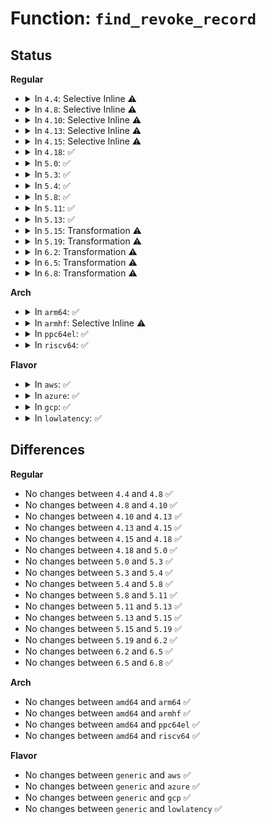 # Function: <code>find_revoke_record</code>

## Status
<b>Regular</b>
<ul>
<li>
<details>
<summary>In <code>4.4</code>: Selective Inline ⚠️</summary>

```c
struct jbd2_revoke_record_s *find_revoke_record(journal_t *journal, long long unsigned int blocknr);
```

**Collision:** Unique Static

**Inline:** Selective

**Transformation:** False

**Instances:**

```
In fs/jbd2/revoke.c (ffffffff812ed570)
Location: fs/jbd2/revoke.c:163
Inline: True
Direct callers:
  - fs/jbd2/revoke.c:jbd2_journal_cancel_revoke
  - fs/jbd2/revoke.c:jbd2_journal_set_revoke
  - fs/jbd2/revoke.c:jbd2_journal_test_revoke
```
**Symbols:**

```
ffffffff812ed570-ffffffff812ed5fa: find_revoke_record (STB_LOCAL)
```
</details>
</li>
<li>
<details>
<summary>In <code>4.8</code>: Selective Inline ⚠️</summary>

```c
struct jbd2_revoke_record_s *find_revoke_record(journal_t *journal, long long unsigned int blocknr);
```

**Collision:** Unique Static

**Inline:** Selective

**Transformation:** False

**Instances:**

```
In fs/jbd2/revoke.c (ffffffff8131afc0)
Location: fs/jbd2/revoke.c:163
Inline: True
Direct callers:
  - fs/jbd2/revoke.c:jbd2_journal_test_revoke
  - fs/jbd2/revoke.c:jbd2_journal_set_revoke
  - fs/jbd2/revoke.c:jbd2_journal_cancel_revoke
```
**Symbols:**

```
ffffffff8131afc0-ffffffff8131b04d: find_revoke_record (STB_LOCAL)
```
</details>
</li>
<li>
<details>
<summary>In <code>4.10</code>: Selective Inline ⚠️</summary>

```c
struct jbd2_revoke_record_s *find_revoke_record(journal_t *journal, long long unsigned int blocknr);
```

**Collision:** Unique Static

**Inline:** Selective

**Transformation:** False

**Instances:**

```
In fs/jbd2/revoke.c (ffffffff81330fa0)
Location: fs/jbd2/revoke.c:163
Inline: True
Direct callers:
  - fs/jbd2/revoke.c:jbd2_journal_test_revoke
  - fs/jbd2/revoke.c:jbd2_journal_set_revoke
  - fs/jbd2/revoke.c:jbd2_journal_cancel_revoke
```
**Symbols:**

```
ffffffff81330fa0-ffffffff8133102d: find_revoke_record (STB_LOCAL)
```
</details>
</li>
<li>
<details>
<summary>In <code>4.13</code>: Selective Inline ⚠️</summary>

```c
struct jbd2_revoke_record_s *find_revoke_record(journal_t *journal, long long unsigned int blocknr);
```

**Collision:** Unique Static

**Inline:** Selective

**Transformation:** False

**Instances:**

```
In fs/jbd2/revoke.c (ffffffff81345f00)
Location: fs/jbd2/revoke.c:163
Inline: True
Direct callers:
  - fs/jbd2/revoke.c:jbd2_journal_test_revoke
  - fs/jbd2/revoke.c:jbd2_journal_set_revoke
  - fs/jbd2/revoke.c:jbd2_journal_cancel_revoke
```
**Symbols:**

```
ffffffff81345f00-ffffffff81345f93: find_revoke_record (STB_LOCAL)
```
</details>
</li>
<li>
<details>
<summary>In <code>4.15</code>: Selective Inline ⚠️</summary>

```c
struct jbd2_revoke_record_s *find_revoke_record(journal_t *journal, long long unsigned int blocknr);
```

**Collision:** Unique Static

**Inline:** Selective

**Transformation:** False

**Instances:**

```
In fs/jbd2/revoke.c (ffffffff8136a590)
Location: fs/jbd2/revoke.c:163
Inline: True
Direct callers:
  - fs/jbd2/revoke.c:jbd2_journal_test_revoke
  - fs/jbd2/revoke.c:jbd2_journal_set_revoke
  - fs/jbd2/revoke.c:jbd2_journal_cancel_revoke
```
**Symbols:**

```
ffffffff8136a590-ffffffff8136a623: find_revoke_record (STB_LOCAL)
```
</details>
</li>
<li>
<details>
<summary>In <code>4.18</code>: ✅</summary>

```c
struct jbd2_revoke_record_s *find_revoke_record(journal_t *journal, long long unsigned int blocknr);
```

**Collision:** Unique Static

**Inline:** No

**Transformation:** False

**Instances:**

```
In fs/jbd2/revoke.c (ffffffff81398dc0)
Location: fs/jbd2/revoke.c:160
Inline: False
Direct callers:
  - fs/jbd2/revoke.c:jbd2_journal_test_revoke
  - fs/jbd2/revoke.c:jbd2_journal_set_revoke
  - fs/jbd2/revoke.c:jbd2_journal_cancel_revoke
```
**Symbols:**

```
ffffffff81398dc0-ffffffff81398e53: find_revoke_record (STB_LOCAL)
```
</details>
</li>
<li>
<details>
<summary>In <code>5.0</code>: ✅</summary>

```c
struct jbd2_revoke_record_s *find_revoke_record(journal_t *journal, long long unsigned int blocknr);
```

**Collision:** Unique Static

**Inline:** No

**Transformation:** False

**Instances:**

```
In fs/jbd2/revoke.c (ffffffff813b1b30)
Location: fs/jbd2/revoke.c:160
Inline: False
Direct callers:
  - fs/jbd2/revoke.c:jbd2_journal_test_revoke
  - fs/jbd2/revoke.c:jbd2_journal_set_revoke
  - fs/jbd2/revoke.c:jbd2_journal_cancel_revoke
```
**Symbols:**

```
ffffffff813b1b30-ffffffff813b1bc3: find_revoke_record (STB_LOCAL)
```
</details>
</li>
<li>
<details>
<summary>In <code>5.3</code>: ✅</summary>

```c
struct jbd2_revoke_record_s *find_revoke_record(journal_t *journal, long long unsigned int blocknr);
```

**Collision:** Unique Static

**Inline:** No

**Transformation:** False

**Instances:**

```
In fs/jbd2/revoke.c (ffffffff813dc170)
Location: fs/jbd2/revoke.c:160
Inline: False
Direct callers:
  - fs/jbd2/revoke.c:jbd2_journal_test_revoke
  - fs/jbd2/revoke.c:jbd2_journal_set_revoke
  - fs/jbd2/revoke.c:jbd2_journal_cancel_revoke
```
**Symbols:**

```
ffffffff813dc170-ffffffff813dc1fe: find_revoke_record (STB_LOCAL)
```
</details>
</li>
<li>
<details>
<summary>In <code>5.4</code>: ✅</summary>

```c
struct jbd2_revoke_record_s *find_revoke_record(journal_t *journal, long long unsigned int blocknr);
```

**Collision:** Unique Static

**Inline:** No

**Transformation:** False

**Instances:**

```
In fs/jbd2/revoke.c (ffffffff813f61c0)
Location: fs/jbd2/revoke.c:160
Inline: False
Direct callers:
  - fs/jbd2/revoke.c:jbd2_journal_test_revoke
  - fs/jbd2/revoke.c:jbd2_journal_set_revoke
  - fs/jbd2/revoke.c:jbd2_journal_cancel_revoke
```
**Symbols:**

```
ffffffff813f61c0-ffffffff813f624e: find_revoke_record (STB_LOCAL)
```
</details>
</li>
<li>
<details>
<summary>In <code>5.8</code>: ✅</summary>

```c
struct jbd2_revoke_record_s *find_revoke_record(journal_t *journal, long long unsigned int blocknr);
```

**Collision:** Unique Static

**Inline:** No

**Transformation:** False

**Instances:**

```
In fs/jbd2/revoke.c (ffffffff81443700)
Location: fs/jbd2/revoke.c:160
Inline: False
Direct callers:
  - fs/jbd2/revoke.c:jbd2_journal_test_revoke
  - fs/jbd2/revoke.c:jbd2_journal_set_revoke
  - fs/jbd2/revoke.c:jbd2_journal_cancel_revoke
```
**Symbols:**

```
ffffffff81443700-ffffffff8144378e: find_revoke_record (STB_LOCAL)
```
</details>
</li>
<li>
<details>
<summary>In <code>5.11</code>: ✅</summary>

```c
struct jbd2_revoke_record_s *find_revoke_record(journal_t *journal, long long unsigned int blocknr);
```

**Collision:** Unique Static

**Inline:** No

**Transformation:** False

**Instances:**

```
In fs/jbd2/revoke.c (ffffffff8145f7e0)
Location: fs/jbd2/revoke.c:160
Inline: False
Direct callers:
  - fs/jbd2/revoke.c:jbd2_journal_test_revoke
  - fs/jbd2/revoke.c:jbd2_journal_set_revoke
  - fs/jbd2/revoke.c:jbd2_journal_cancel_revoke
```
**Symbols:**

```
ffffffff8145f7e0-ffffffff8145f86e: find_revoke_record (STB_LOCAL)
```
</details>
</li>
<li>
<details>
<summary>In <code>5.13</code>: ✅</summary>

```c
struct jbd2_revoke_record_s *find_revoke_record(journal_t *journal, long long unsigned int blocknr);
```

**Collision:** Unique Static

**Inline:** No

**Transformation:** False

**Instances:**

```
In fs/jbd2/revoke.c (ffffffff81464ed0)
Location: fs/jbd2/revoke.c:160
Inline: False
Direct callers:
  - fs/jbd2/revoke.c:jbd2_journal_test_revoke
  - fs/jbd2/revoke.c:jbd2_journal_set_revoke
  - fs/jbd2/revoke.c:jbd2_journal_cancel_revoke
```
**Symbols:**

```
ffffffff81464ed0-ffffffff81464f5e: find_revoke_record (STB_LOCAL)
```
</details>
</li>
<li>
<details>
<summary>In <code>5.15</code>: Transformation ⚠️</summary>

```c
struct jbd2_revoke_record_s *find_revoke_record(journal_t *journal, long long unsigned int blocknr);
```

**Collision:** Unique Static

**Inline:** No

**Transformation:** True

**Instances:**

```
In fs/jbd2/revoke.c (0)
Location: fs/jbd2/revoke.c:160
Inline: False
Direct callers:
  - fs/jbd2/revoke.c:jbd2_journal_test_revoke
  - fs/jbd2/revoke.c:jbd2_journal_set_revoke
  - fs/jbd2/revoke.c:jbd2_journal_cancel_revoke
```
**Symbols:**

```
ffffffff814ba830-ffffffff814ba8df: find_revoke_record (STB_LOCAL)
ffffffff81cce8b3-ffffffff81cce8cf: find_revoke_record.cold (STB_LOCAL)
```
</details>
</li>
<li>
<details>
<summary>In <code>5.19</code>: Transformation ⚠️</summary>

```c
struct jbd2_revoke_record_s *find_revoke_record(journal_t *journal, long long unsigned int blocknr);
```

**Collision:** Unique Static

**Inline:** No

**Transformation:** True

**Instances:**

```
In fs/jbd2/revoke.c (0)
Location: fs/jbd2/revoke.c:160
Inline: False
Direct callers:
  - fs/jbd2/revoke.c:jbd2_journal_test_revoke
  - fs/jbd2/revoke.c:jbd2_journal_set_revoke
  - fs/jbd2/revoke.c:jbd2_journal_cancel_revoke
```
**Symbols:**

```
ffffffff815446b0-ffffffff81544773: find_revoke_record (STB_LOCAL)
ffffffff81e81954-ffffffff81e81970: find_revoke_record.cold (STB_LOCAL)
```
</details>
</li>
<li>
<details>
<summary>In <code>6.2</code>: Transformation ⚠️</summary>

```c
struct jbd2_revoke_record_s *find_revoke_record(journal_t *journal, long long unsigned int blocknr);
```

**Collision:** Unique Static

**Inline:** No

**Transformation:** True

**Instances:**

```
In fs/jbd2/revoke.c (0)
Location: fs/jbd2/revoke.c:160
Inline: False
Direct callers:
  - fs/jbd2/revoke.c:jbd2_journal_test_revoke
  - fs/jbd2/revoke.c:jbd2_journal_set_revoke
  - fs/jbd2/revoke.c:jbd2_journal_cancel_revoke
```
**Symbols:**

```
ffffffff815e3710-ffffffff815e37d3: find_revoke_record (STB_LOCAL)
ffffffff820713cd-ffffffff820713e9: find_revoke_record.cold (STB_LOCAL)
```
</details>
</li>
<li>
<details>
<summary>In <code>6.5</code>: Transformation ⚠️</summary>

```c
struct jbd2_revoke_record_s *find_revoke_record(journal_t *journal, long long unsigned int blocknr);
```

**Collision:** Unique Static

**Inline:** No

**Transformation:** True

**Instances:**

```
In fs/jbd2/revoke.c (0)
Location: fs/jbd2/revoke.c:160
Inline: False
Direct callers:
  - fs/jbd2/revoke.c:jbd2_journal_test_revoke
  - fs/jbd2/revoke.c:jbd2_journal_set_revoke
  - fs/jbd2/revoke.c:jbd2_journal_cancel_revoke
```
**Symbols:**

```
ffffffff8161aed0-ffffffff8161af93: find_revoke_record (STB_LOCAL)
ffffffff820f1092-ffffffff820f10ae: find_revoke_record.cold (STB_LOCAL)
```
</details>
</li>
<li>
<details>
<summary>In <code>6.8</code>: Transformation ⚠️</summary>

```c
struct jbd2_revoke_record_s *find_revoke_record(journal_t *journal, long long unsigned int blocknr);
```

**Collision:** Unique Static

**Inline:** No

**Transformation:** True

**Instances:**

```
In fs/jbd2/revoke.c (0)
Location: fs/jbd2/revoke.c:160
Inline: False
Direct callers:
  - fs/jbd2/revoke.c:jbd2_journal_test_revoke
  - fs/jbd2/revoke.c:jbd2_journal_set_revoke
  - fs/jbd2/revoke.c:jbd2_journal_cancel_revoke
```
**Symbols:**

```
ffffffff81653df0-ffffffff81653eb3: find_revoke_record (STB_LOCAL)
ffffffff821ce2bf-ffffffff821ce2db: find_revoke_record.cold (STB_LOCAL)
```
</details>
</li>
</ul>
<b>Arch</b>
<ul>
<li>
<details>
<summary>In <code>arm64</code>: ✅</summary>

```c
struct jbd2_revoke_record_s *find_revoke_record(journal_t *journal, long long unsigned int blocknr);
```

**Collision:** Unique Static

**Inline:** No

**Transformation:** False

**Instances:**

```
In fs/jbd2/revoke.c (ffff8000104d1f68)
Location: fs/jbd2/revoke.c:160
Inline: False
Direct callers:
  - fs/jbd2/revoke.c:jbd2_journal_test_revoke
  - fs/jbd2/revoke.c:jbd2_journal_set_revoke
  - fs/jbd2/revoke.c:jbd2_journal_cancel_revoke
```
**Symbols:**

```
ffff8000104d1f68-ffff8000104d2078: find_revoke_record (STB_LOCAL)
```
</details>
</li>
<li>
<details>
<summary>In <code>armhf</code>: Selective Inline ⚠️</summary>

```c
struct jbd2_revoke_record_s *find_revoke_record(journal_t *journal, long long unsigned int blocknr);
```

**Collision:** Unique Static

**Inline:** Selective

**Transformation:** False

**Instances:**

```
In fs/jbd2/revoke.c (c0694738)
Location: fs/jbd2/revoke.c:160
Inline: True
Direct callers:
  - fs/jbd2/revoke.c:jbd2_journal_test_revoke
  - fs/jbd2/revoke.c:jbd2_journal_set_revoke
  - fs/jbd2/revoke.c:jbd2_journal_cancel_revoke
```
**Symbols:**

```
c0694738-c06947f4: find_revoke_record (STB_LOCAL)
```
</details>
</li>
<li>
<details>
<summary>In <code>ppc64el</code>: ✅</summary>

```c
struct jbd2_revoke_record_s *find_revoke_record(journal_t *journal, long long unsigned int blocknr);
```

**Collision:** Unique Static

**Inline:** No

**Transformation:** False

**Instances:**

```
In fs/jbd2/revoke.c (c00000000060b740)
Location: fs/jbd2/revoke.c:160
Inline: False
Direct callers:
  - fs/jbd2/revoke.c:jbd2_journal_test_revoke
  - fs/jbd2/revoke.c:jbd2_journal_set_revoke
  - fs/jbd2/revoke.c:jbd2_journal_cancel_revoke
```
**Symbols:**

```
c00000000060b740-c00000000060b89c: find_revoke_record (STB_LOCAL)
```
</details>
</li>
<li>
<details>
<summary>In <code>riscv64</code>: ✅</summary>

```c
struct jbd2_revoke_record_s *find_revoke_record(journal_t *journal, long long unsigned int blocknr);
```

**Collision:** Unique Static

**Inline:** No

**Transformation:** False

**Instances:**

```
In fs/jbd2/revoke.c (ffffffe000349268)
Location: fs/jbd2/revoke.c:160
Inline: False
Direct callers:
  - fs/jbd2/revoke.c:jbd2_journal_test_revoke
  - fs/jbd2/revoke.c:jbd2_journal_set_revoke
  - fs/jbd2/revoke.c:jbd2_journal_cancel_revoke
```
**Symbols:**

```
ffffffe000349268-ffffffe000349366: find_revoke_record (STB_LOCAL)
```
</details>
</li>
</ul>
<b>Flavor</b>
<ul>
<li>
<details>
<summary>In <code>aws</code>: ✅</summary>

```c
struct jbd2_revoke_record_s *find_revoke_record(journal_t *journal, long long unsigned int blocknr);
```

**Collision:** Unique Static

**Inline:** No

**Transformation:** False

**Instances:**

```
In fs/jbd2/revoke.c (ffffffff813ee7a0)
Location: fs/jbd2/revoke.c:160
Inline: False
Direct callers:
  - fs/jbd2/revoke.c:jbd2_journal_test_revoke
  - fs/jbd2/revoke.c:jbd2_journal_set_revoke
  - fs/jbd2/revoke.c:jbd2_journal_cancel_revoke
```
**Symbols:**

```
ffffffff813ee7a0-ffffffff813ee82e: find_revoke_record (STB_LOCAL)
```
</details>
</li>
<li>
<details>
<summary>In <code>azure</code>: ✅</summary>

```c
struct jbd2_revoke_record_s *find_revoke_record(journal_t *journal, long long unsigned int blocknr);
```

**Collision:** Unique Static

**Inline:** No

**Transformation:** False

**Instances:**

```
In fs/jbd2/revoke.c (ffffffff813df220)
Location: fs/jbd2/revoke.c:160
Inline: False
Direct callers:
  - fs/jbd2/revoke.c:jbd2_journal_test_revoke
  - fs/jbd2/revoke.c:jbd2_journal_set_revoke
  - fs/jbd2/revoke.c:jbd2_journal_cancel_revoke
```
**Symbols:**

```
ffffffff813df220-ffffffff813df2ae: find_revoke_record (STB_LOCAL)
```
</details>
</li>
<li>
<details>
<summary>In <code>gcp</code>: ✅</summary>

```c
struct jbd2_revoke_record_s *find_revoke_record(journal_t *journal, long long unsigned int blocknr);
```

**Collision:** Unique Static

**Inline:** No

**Transformation:** False

**Instances:**

```
In fs/jbd2/revoke.c (ffffffff813ebb20)
Location: fs/jbd2/revoke.c:160
Inline: False
Direct callers:
  - fs/jbd2/revoke.c:jbd2_journal_test_revoke
  - fs/jbd2/revoke.c:jbd2_journal_set_revoke
  - fs/jbd2/revoke.c:jbd2_journal_cancel_revoke
```
**Symbols:**

```
ffffffff813ebb20-ffffffff813ebbae: find_revoke_record (STB_LOCAL)
```
</details>
</li>
<li>
<details>
<summary>In <code>lowlatency</code>: ✅</summary>

```c
struct jbd2_revoke_record_s *find_revoke_record(journal_t *journal, long long unsigned int blocknr);
```

**Collision:** Unique Static

**Inline:** No

**Transformation:** False

**Instances:**

```
In fs/jbd2/revoke.c (ffffffff81401290)
Location: fs/jbd2/revoke.c:160
Inline: False
Direct callers:
  - fs/jbd2/revoke.c:jbd2_journal_test_revoke
  - fs/jbd2/revoke.c:jbd2_journal_set_revoke
  - fs/jbd2/revoke.c:jbd2_journal_cancel_revoke
```
**Symbols:**

```
ffffffff81401290-ffffffff81401322: find_revoke_record (STB_LOCAL)
```
</details>
</li>
</ul>

## Differences
<b>Regular</b>
<ul>
<li>
No changes between <code>4.4</code> and <code>4.8</code> ✅
</li>
<li>
No changes between <code>4.8</code> and <code>4.10</code> ✅
</li>
<li>
No changes between <code>4.10</code> and <code>4.13</code> ✅
</li>
<li>
No changes between <code>4.13</code> and <code>4.15</code> ✅
</li>
<li>
No changes between <code>4.15</code> and <code>4.18</code> ✅
</li>
<li>
No changes between <code>4.18</code> and <code>5.0</code> ✅
</li>
<li>
No changes between <code>5.0</code> and <code>5.3</code> ✅
</li>
<li>
No changes between <code>5.3</code> and <code>5.4</code> ✅
</li>
<li>
No changes between <code>5.4</code> and <code>5.8</code> ✅
</li>
<li>
No changes between <code>5.8</code> and <code>5.11</code> ✅
</li>
<li>
No changes between <code>5.11</code> and <code>5.13</code> ✅
</li>
<li>
No changes between <code>5.13</code> and <code>5.15</code> ✅
</li>
<li>
No changes between <code>5.15</code> and <code>5.19</code> ✅
</li>
<li>
No changes between <code>5.19</code> and <code>6.2</code> ✅
</li>
<li>
No changes between <code>6.2</code> and <code>6.5</code> ✅
</li>
<li>
No changes between <code>6.5</code> and <code>6.8</code> ✅
</li>
</ul>
<b>Arch</b>
<ul>
<li>
No changes between <code>amd64</code> and <code>arm64</code> ✅
</li>
<li>
No changes between <code>amd64</code> and <code>armhf</code> ✅
</li>
<li>
No changes between <code>amd64</code> and <code>ppc64el</code> ✅
</li>
<li>
No changes between <code>amd64</code> and <code>riscv64</code> ✅
</li>
</ul>
<b>Flavor</b>
<ul>
<li>
No changes between <code>generic</code> and <code>aws</code> ✅
</li>
<li>
No changes between <code>generic</code> and <code>azure</code> ✅
</li>
<li>
No changes between <code>generic</code> and <code>gcp</code> ✅
</li>
<li>
No changes between <code>generic</code> and <code>lowlatency</code> ✅
</li>
</ul>
